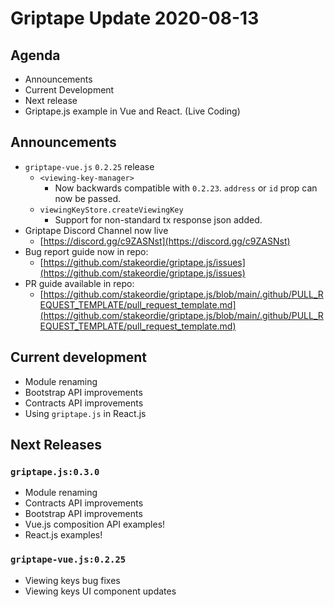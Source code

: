 # Griptape Update 2020-08-13

## Agenda

- Announcements
- Current Development
- Next release
- Griptape.js example in Vue and React. (Live Coding)

## Announcements

- `griptape-vue.js` `0.2.25` release
    - `<viewing-key-manager>`
      - Now backwards compatible with `0.2.23`. `address` or `id` prop can now be passed.
    - `viewingKeyStore.createViewingKey`
      - Support for non-standard tx response json added.
- Griptape Discord Channel now live
  - [https://discord.gg/c9ZASNst](https://discord.gg/c9ZASNst)
- Bug report guide now in repo:
  - [https://github.com/stakeordie/griptape.js/issues](https://github.com/stakeordie/griptape.js/issues)
- PR guide available in repo:
  - [https://github.com/stakeordie/griptape.js/blob/main/.github/PULL_REQUEST_TEMPLATE/pull_request_template.md](https://github.com/stakeordie/griptape.js/blob/main/.github/PULL_REQUEST_TEMPLATE/pull_request_template.md)

## Current development

- Module renaming
- Bootstrap API improvements
- Contracts API improvements
- Using `griptape.js` in React.js

## Next Releases

### `griptape.js:0.3.0`

- Module renaming
- Contracts API improvements
- Bootstrap API improvements
- Vue.js composition API examples!
- React.js examples!

### `griptape-vue.js:0.2.25`

- Viewing keys bug fixes
- Viewing keys UI component updates
